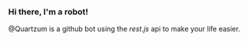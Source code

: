 ### Hi there, I'm a robot!
@Quartzum is a github bot using the *rest.js* api to make your life easier.
